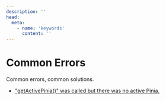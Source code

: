 ```yaml
---
description: ''
head:
  meta:
    - name: 'keywords'
      content: ''
---
```


# Common Errors

Common errors, common solutions.


- ["getActivePinia()" was called but there was no active Pinia.](https://github.com/vu3th/vue-dapp/issues/160)

